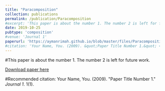 ```yaml
---
title: "Paracomposition"
collection: publications 
permalink: /publication/Paracomposition
#excerpt: 'This paper is about the number 1. The number 2 is left for future work.'
date: 2019-10-25
pubtype: 'composition'
#venue: 'Journal 1'
paperurl: 'https://aymanrimah.github.io/blob/master/files/Paracomposition.pdf'
#citation: 'Your Name, You. (2009). &quot;Paper Title Number 1.&quot; <i>Journal 1</i>. 1(1).'
---
```

#This paper is about the number 1. The number 2 is left for future work.

[Download paper here](https://aymanrimah.github.io/blob/master/files/Paracomposition.pdf)

#Recommended citation: Your Name, You. (2009). "Paper Title Number 1." <i>Journal 1</i>. 1(1). 
